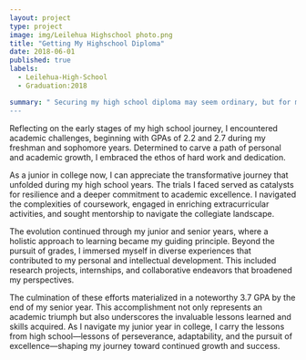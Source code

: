 ```yaml
---
layout: project
type: project
image: img/Leilehua Highschool photo.png
title: "Getting My Highschool Diploma"
date: 2018-06-01
published: true
labels:
  - Leilehua-High-School
  - Graduation:2018

summary: " Securing my high school diploma may seem ordinary, but for me, it signifies a remarkable journey. Despite a challenging start, I emerged with a decent GPA, and this accomplishment, viewed from my current standpoint as a college junior, represents a significant endeavor
---
```


Reflecting on the early stages of my high school journey, I encountered academic challenges, beginning with GPAs of 2.2 and 2.7 during my freshman and sophomore years. Determined to carve a path of personal and academic growth, I embraced the ethos of hard work and dedication.

As a junior in college now, I can appreciate the transformative journey that unfolded during my high school years. The trials I faced served as catalysts for resilience and a deeper commitment to academic excellence. I navigated the complexities of coursework, engaged in enriching extracurricular activities, and sought mentorship to navigate the collegiate landscape.

The evolution continued through my junior and senior years, where a holistic approach to learning became my guiding principle. Beyond the pursuit of grades, I immersed myself in diverse experiences that contributed to my personal and intellectual development. This included research projects, internships, and collaborative endeavors that broadened my perspectives.

The culmination of these efforts materialized in a noteworthy 3.7 GPA by the end of my senior year. This accomplishment not only represents an academic triumph but also underscores the invaluable lessons learned and skills acquired. As I navigate my junior year in college, I carry the lessons from high school—lessons of perseverance, adaptability, and the pursuit of excellence—shaping my journey toward continued growth and success.

